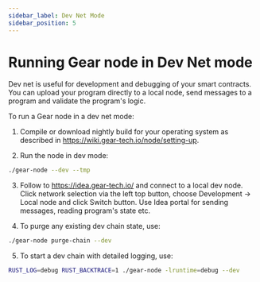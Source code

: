 ```yaml
---
sidebar_label: Dev Net Mode
sidebar_position: 5
---
```


# Running Gear node in Dev Net mode

Dev net is useful for development and debugging of your smart contracts. You can upload your program directly to a local node, send messages to a program and validate the program's logic.

To run a Gear node in a dev net mode:

1. Compile or download nightly build for your operating system as described in https://wiki.gear-tech.io/node/setting-up.

2. Run the node in dev mode:
```bash
./gear-node --dev --tmp
```

3. Follow to https://idea.gear-tech.io/ and connect to a local dev node. Click network selection via the left top button, choose Development -> Local node and click Switch button. Use Idea portal for sending messages, reading program's state etc.

4. To purge any existing dev chain state, use:
```bash
./gear-node purge-chain --dev
```

5. To start a dev chain with detailed logging, use:
```bash
RUST_LOG=debug RUST_BACKTRACE=1 ./gear-node -lruntime=debug --dev
```
